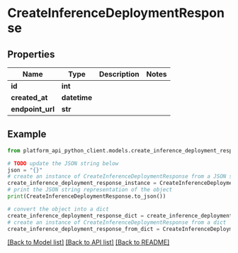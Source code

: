 # CreateInferenceDeploymentResponse


## Properties

Name | Type | Description | Notes
------------ | ------------- | ------------- | -------------
**id** | **int** |  | 
**created_at** | **datetime** |  | 
**endpoint_url** | **str** |  | 

## Example

```python
from platform_api_python_client.models.create_inference_deployment_response import CreateInferenceDeploymentResponse

# TODO update the JSON string below
json = "{}"
# create an instance of CreateInferenceDeploymentResponse from a JSON string
create_inference_deployment_response_instance = CreateInferenceDeploymentResponse.from_json(json)
# print the JSON string representation of the object
print(CreateInferenceDeploymentResponse.to_json())

# convert the object into a dict
create_inference_deployment_response_dict = create_inference_deployment_response_instance.to_dict()
# create an instance of CreateInferenceDeploymentResponse from a dict
create_inference_deployment_response_from_dict = CreateInferenceDeploymentResponse.from_dict(create_inference_deployment_response_dict)
```
[[Back to Model list]](../README.md#documentation-for-models) [[Back to API list]](../README.md#documentation-for-api-endpoints) [[Back to README]](../README.md)


